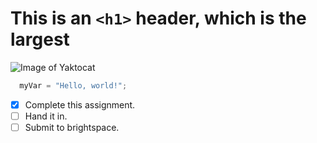 # This is an `<h1>` header, which is the largest

![Image of Yaktocat](https://octodex.github.com/images/yaktocat.png)


``` python
  myVar = "Hello, world!";
```

- [X] Complete this assignment. 
- [ ] Hand it in. 
- [ ] Submit to brightspace.
